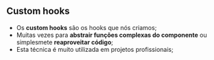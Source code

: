 ## Custom hooks

- Os **custom hooks** são os hooks que nós criamos;
- Muitas vezes para **abstrair funções complexas do componente** ou simplesmete **reaproveitar código**;
- Esta técnica é muito utilizada em projetos profissionais;